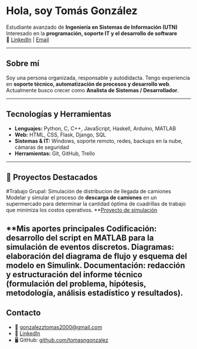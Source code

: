 # Hola, soy Tomás González

Estudiante avanzado de **Ingeniería en Sistemas de Información (UTN)**  
Interesado en la **programación, soporte IT y el desarrollo de software**  
🔗 [LinkedIn](https://www.linkedin.com/in/tomasngonzalez) | [Email](mailto:gonzalezztomas2000@gmail.com)

---

## Sobre mí
Soy una persona organizada, responsable y autodidacta. Tengo experiencia en **soporte técnico, automatización de procesos y desarrollo web**.  
Actualmente busco crecer como **Analista de Sistemas / Desarrollador**.

---

## Tecnologías y Herramientas
- **Lenguajes:** Python, C, C++, JavaScript, Haskell, Arduino, MATLAB  
- **Web:** HTML, CSS, Flask, Django, SQL  
- **Sistemas & IT:** Windows, soporte remoto, redes, backups en la nube, cámaras de seguridad  
- **Herramientas:** Git, GitHub, Trello  

---

## 📂 Proyectos Destacados
#Trabajo Grupal: Simulación de distribucion de llegada de camiones
Modelar y simular el proceso de **descarga de camiones** en un supermercado para determinar la cantidad óptima de cuadrillas de trabajo que minimiza los costos operativos.
**[Proyecto de simulación](https://github.com/Tomiigonzalezz00/Simulacion-Descarga-de-camiones)

**Mis aportes principales
Codificación: desarrollo del script en MATLAB para la simulación de eventos discretos.
Diagramas: elaboración del diagrama de flujo y esquema del modelo en Simulink.
Documentación: redacción y estructuración del informe técnico (formulación del problema, hipótesis, metodología, análisis estadístico y resultados).
---

##  Contacto
- 📧 gonzalezztomas2000@gmail.com  
- 🔗 [LinkedIn](https://www.linkedin.com/in/tomasngonzalez)  
- 🖥️ GitHub: [github.com/tomasngonzalez](https://github.com/tomasngonzalez)
